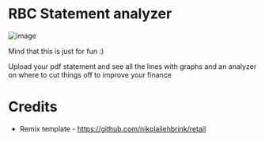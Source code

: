 # RBC Statement analyzer

![image](https://github.com/user-attachments/assets/7761101a-5dab-495b-b23e-b604b6dabce1)

Mind that this is just for fun :)

Upload your pdf statement and see all the lines with graphs and an analyzer on where to cut things off to improve your finance

# Credits 

* Remix template - https://github.com/nikolailehbrink/retail
